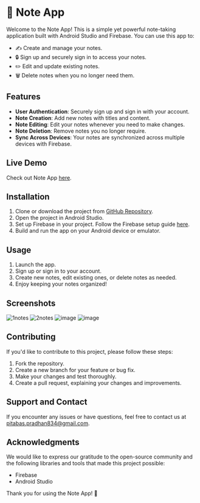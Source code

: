 # 📝 Note App

Welcome to the Note App! This is a simple yet powerful note-taking application built with Android Studio and Firebase. You can use this app to:

- ✍️ Create and manage your notes.
- 🔒 Sign up and securely sign in to access your notes.
- ✏️ Edit and update existing notes.
- 🗑️ Delete notes when you no longer need them.

## Features

- **User Authentication**: Securely sign up and sign in with your account.
- **Note Creation**: Add new notes with titles and content.
- **Note Editing**: Edit your notes whenever you need to make changes.
- **Note Deletion**: Remove notes you no longer require.
- **Sync Across Devices**: Your notes are synchronized across multiple devices with Firebase.

## Live Demo

Check out Note App [here](https://play.google.com/store/apps/details?id=com.cutm.notesapp).
## Installation

1. Clone or download the project from [GitHub Repository](https://github.com/pitabasdev/Notes-app).
2. Open the project in Android Studio.
3. Set up Firebase in your project. Follow the Firebase setup guide [here](https://firebase.google.com/docs/android/setup).
4. Build and run the app on your Android device or emulator.

## Usage

1. Launch the app.
2. Sign up or sign in to your account.
3. Create new notes, edit existing ones, or delete notes as needed.
4. Enjoy keeping your notes organized!

## Screenshots

![1notes](https://github.com/pitabasdev/portfolio-profile/assets/85897297/b8366275-0bf9-4f48-a0f4-67bc75096851)
![2notes](https://github.com/pitabasdev/portfolio-profile/assets/85897297/34906c2c-55ff-491a-ba6f-b96fe8ac7a7a)
![image](https://github.com/pitabasdev/portfolio-profile/assets/85897297/8f7af55c-f446-4779-8a6f-0d0047e344c4)
![image](https://github.com/pitabasdev/portfolio-profile/assets/85897297/0998e6ed-0aee-474e-95af-72f75b05378f)

## Contributing

If you'd like to contribute to this project, please follow these steps:

1. Fork the repository.
2. Create a new branch for your feature or bug fix.
3. Make your changes and test thoroughly.
4. Create a pull request, explaining your changes and improvements.

## Support and Contact

If you encounter any issues or have questions, feel free to contact us at pitabas.pradhan834@gmail.com.


## Acknowledgments

We would like to express our gratitude to the open-source community and the following libraries and tools that made this project possible:

- Firebase
- Android Studio

Thank you for using the Note App! 📝
